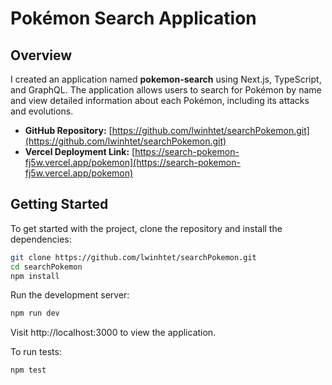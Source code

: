 # Pokémon Search Application

## Overview

I created an application named **pokemon-search** using Next.js, TypeScript, and GraphQL. The application allows users to search for Pokémon by name and view detailed information about each Pokémon, including its attacks and evolutions.

- **GitHub Repository:** [https://github.com/lwinhtet/searchPokemon.git](https://github.com/lwinhtet/searchPokemon.git)
- **Vercel Deployment Link:** [https://search-pokemon-fj5w.vercel.app/pokemon](https://search-pokemon-fj5w.vercel.app/pokemon)

## Getting Started

To get started with the project, clone the repository and install the dependencies:

```bash
git clone https://github.com/lwinhtet/searchPokemon.git
cd searchPokemon
npm install
```

Run the development server:

```bash
npm run dev
```

Visit http://localhost:3000 to view the application.

To run tests:

```bash
npm test
```
